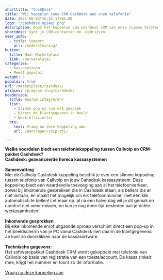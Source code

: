 ```yaml
---
shorttitle: "CashDesk"
title: "Wij koppelen jouw CRM CashDesk aan onze telefonie"
date: 2021-06-03T16:52:17+05:00
logo: "/cashdesk_mpi4gj.png"
description: Door het koppelen van CashDesk CRM aan onze slimme telefonie werk je een stuk efficienter.
shortdesc: Sync je CRM-contacten en -bedrijven.
meer_info:
  - title: Support
    url: /ondersteuning/
button:
  title: Naar Marketplace
  link: /marketplace/
categories:
  - Kassasysteem
  - Meest populair
weight: 3
populair: true
url: /marketplace/cashdesk/
aliases: /program-shop/cashdesk/
headerside:
  title: Waarom integreren?
  list:
    - Slimme pop-up van elk gesprek
    - Direct de klantgegevens in beeld
    - Werk efficiënter
  btn:
    text: Vraag nu deze koppeling aan
    url: /aanvragen/voip-cti/

---
```


**Welke voordelen biedt een telefoniekoppeling tussen Callvoip en CRM-pakket Cashdesk?<br>
Cashdesk: geavanceerde horeca kassasystemen**<br>
<br>
**Samenvatting**<br>
Met de Callvoip Cashdesk koppeling beschik je over een slimme koppeling tussen telefonie van Callvoip en jouw Cahsdesk kassasysteem. Deze koppeling biedt een waardevolle toevoeging aan al het telefoonverkeer, zowel bij inkomende gesprekken die in Cashdesk staan, als bellers die er niet instaan, én maakt het mogelijk om elk telefoonnummer met één klik automatisch te bellen! Let maar op: al na een halve dag wil je dit gemak en comfort niet meer missen, en kun je nog meer tijd besteden aan je échte werkzaamheden!<br>
<br>
**Inkomende gesprekken**<br>
Bij elke inkomende en/of uitgaande oproep verschijnt direct een pop-up in het beeldscherm van je PC vanui Cashdesk met daarin de klantgegevens. Je kunt zo doorklikken naar de kassasortware. <br>
<br>
**Technische gegevens:**<br>
Het softwarepakket Cashdesk CRM wordt gekoppeld met telefonie van Callvoip op basis van registratie van een toestelaccount. De kassa rinkelt mee, krijgt het nummer en toont zo de informatie.<br>
<br><a href="/aanvragen/voip-cti/" class="button">Vraag nu deze koppeling aan</a>
